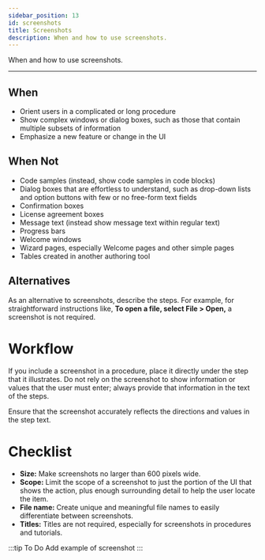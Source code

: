 ```yaml
---
sidebar_position: 13
id: screenshots
title: Screenshots
description: When and how to use screenshots.
---
```


When and how to use screenshots.

---

## When

- Orient users in a complicated or long procedure
- Show complex windows or dialog boxes, such as those that contain multiple subsets of information
- Emphasize a new feature or change in the UI

## When Not

- Code samples (instead, show code samples in code blocks)
- Dialog boxes that are effortless to understand, such as drop-down lists and option buttons with few or no free-form text fields
- Confirmation boxes
- License agreement boxes
- Message text (instead show message text within regular text)
- Progress bars
- Welcome windows
- Wizard pages, especially Welcome pages and other simple pages
- Tables created in another authoring tool

## Alternatives

As an alternative to screenshots, describe the steps.
For example, for straightforward instructions like, **To open a file, select File > Open,** a screenshot is not required.

# Workflow

If you include a screenshot in a procedure, place it directly under the step that it illustrates.
Do not rely on the screenshot to show information or values that the user must enter;
always provide that information in the text of the steps.

Ensure that the screenshot accurately reflects the directions and values in the step text.

# Checklist

- **Size:** Make screenshots no larger than 600 pixels wide.
- **Scope:** Limit the scope of a screenshot to just the portion of the UI that shows the action, plus enough surrounding detail to help the user locate the item.
- **File name:** Create unique and meaningful file names to easily differentiate between screenshots.
- **Titles:** Titles are not required, especially for screenshots in procedures and tutorials.

:::tip To Do
Add example of screenshot
:::